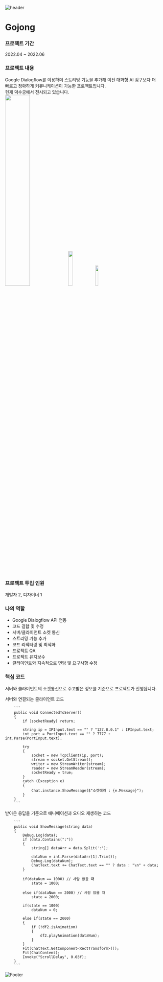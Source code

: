 ![header](https://capsule-render.vercel.app/api?type=waving&color=auto&height=200&section=header&text=Gojong&fontSize=60)

# Gojong

### 프로젝트 기간
2022.04 ~ 2022.06

### 프로젝트 내용
Google Dialogflow를 이용하며 스트리밍 기능을 추가해 이전 대화형 AI 김구보다 더 빠르고 정확하게 커뮤니케이션이 가능한 프로젝트입니다.\
현재 덕수궁에서 전시되고 있습니다.\
<img width="40%" src="https://user-images.githubusercontent.com/90584581/197148019-b361aece-da6c-49f7-8872-4851f89203cf.png"/>  <img width="17%" src="https://user-images.githubusercontent.com/90584581/197148038-080f5a5f-27cb-47c8-af24-f15941264b1f.jpg"/>  <img width="13%" src="https://user-images.githubusercontent.com/90584581/197148028-b82ec493-b1a3-4b1f-9a63-b85b793a1828.png"/>

### 프로젝트 투입 인원
개발자 2, 디자이너 1

### 나의 역할
- Google Dialogflow API 연동
- 코드 결합 및 수정
- 서버/클라이언트 소켓 통신
- 스트리밍 기능 추가
- 코드 리팩터링 및 최적화
- 프로젝트 QA
- 프로젝트 유지보수
- 클라이언트와 지속적으로 면담 및 요구사항 수정

### 핵심 코드
서버와 클라이언트의 소켓통신으로 주고받은 정보를 기준으로 프로젝트가 진행됩니다.

서버와 연결되는 클라이언트 코드

        ```
        public void ConnectedToServer()
        {
            if (socketReady) return;

            string ip = IPInput.text == "" ? "127.0.0.1" : IPInput.text;
            int port = PortInput.text == "" ? 7777 : int.Parse(PortInput.text);

            try
            {
                socket = new TcpClient(ip, port);
                stream = socket.GetStream();
                writer = new StreamWriter(stream);
                reader = new StreamReader(stream);
                socketReady = true;
            }
            catch (Exception e)
            {
                Chat.instance.ShowMessage($"소켓에러 : {e.Message}");
            }
        }
        ```
받아온 응답을 기준으로 애니메이션과 오디오 재생하는 코드

        ```
        public void ShowMessage(string data)
        {
            Debug.Log(data);
            if (data.Contains(":"))
            {
                string[] dataArr = data.Split(':');

                dataNum = int.Parse(dataArr[1].Trim());
                Debug.Log(dataNum);
                ChatText.text += ChatText.text == "" ? data : "\n" + data;
            }

            if(dataNum == 1000) // 사람 없을 때
                state = 1000;

            else if(dataNum == 2000) // 사람 있을 때
                state = 2000;

            if(state == 1000)
                dataNum = 0;

            else if(state == 2000) 
            {
                if (!df2.isAnimation) 
                { 
                    df2.playAnimation(dataNum);                
                }
            }
            Fit(ChatText.GetComponent<RectTransform>());
            Fit(ChatContent);
            Invoke("ScrollDelay", 0.03f);
        }
        ```
![Footer](https://capsule-render.vercel.app/api?type=waving&color=auto&height=200&section=footer)
